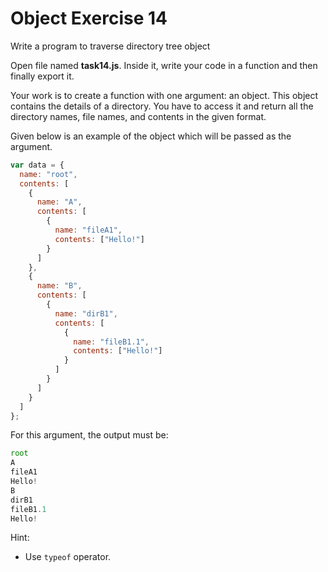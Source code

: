 # Object Exercise 14

Write a program to traverse directory tree object

Open file named **task14.js**. Inside it, write your code in a function and then finally export it.

Your work is to create a function with one argument: an object.
This object contains the details of a directory.
 You have to access it and return all the directory names, file names, and contents in the given format.

Given below is an example of the object which will be passed as the argument.

```js
var data = {
  name: "root",
  contents: [
    {
      name: "A",
      contents: [
        {
          name: "fileA1",
          contents: ["Hello!"]
        }
      ]
    },
    {
      name: "B",
      contents: [
        {
          name: "dirB1",
          contents: [
            {
              name: "fileB1.1",
              contents: ["Hello!"]
            }
          ]
        }
      ]
    }
  ]
};
```

For this argument, the output must be:

```js
root
A
fileA1
Hello!
B
dirB1
fileB1.1
Hello!
```
Hint:
- Use `typeof` operator.
